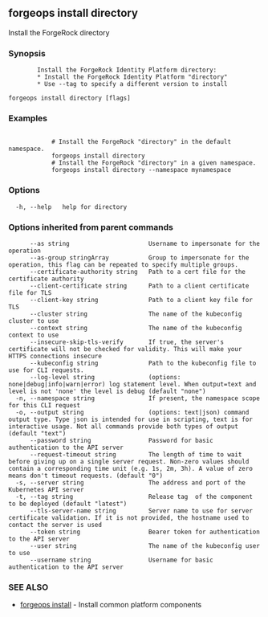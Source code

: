## forgeops install directory

Install the ForgeRock directory

### Synopsis


            Install the ForgeRock Identity Platform directory:
            * Install the ForgeRock Identity Platform "directory"
            * Use --tag to specify a different version to install

```
forgeops install directory [flags]
```

### Examples

```

            # Install the ForgeRock "directory" in the default namespace.
            forgeops install directory
            # Install the ForgeRock "directory" in a given namespace.
            forgeops install directory --namespace mynamespace
```

### Options

```
  -h, --help   help for directory
```

### Options inherited from parent commands

```
      --as string                      Username to impersonate for the operation
      --as-group stringArray           Group to impersonate for the operation, this flag can be repeated to specify multiple groups.
      --certificate-authority string   Path to a cert file for the certificate authority
      --client-certificate string      Path to a client certificate file for TLS
      --client-key string              Path to a client key file for TLS
      --cluster string                 The name of the kubeconfig cluster to use
      --context string                 The name of the kubeconfig context to use
      --insecure-skip-tls-verify       If true, the server's certificate will not be checked for validity. This will make your HTTPS connections insecure
      --kubeconfig string              Path to the kubeconfig file to use for CLI requests.
      --log-level string               (options: none|debug|info|warn|error) log statement level. When output=text and level is not 'none' the level is debug (default "none")
  -n, --namespace string               If present, the namespace scope for this CLI request
  -o, --output string                  (options: text|json) command output type. Type json is intended for use in scripting, text is for interactive usage. Not all commands provide both types of output (default "text")
      --password string                Password for basic authentication to the API server
      --request-timeout string         The length of time to wait before giving up on a single server request. Non-zero values should contain a corresponding time unit (e.g. 1s, 2m, 3h). A value of zero means don't timeout requests. (default "0")
  -s, --server string                  The address and port of the Kubernetes API server
  -t, --tag string                     Release tag  of the component to be deployed (default "latest")
      --tls-server-name string         Server name to use for server certificate validation. If it is not provided, the hostname used to contact the server is used
      --token string                   Bearer token for authentication to the API server
      --user string                    The name of the kubeconfig user to use
      --username string                Username for basic authentication to the API server
```

### SEE ALSO

* [forgeops install](forgeops_install.md)	 - Install common platform components

